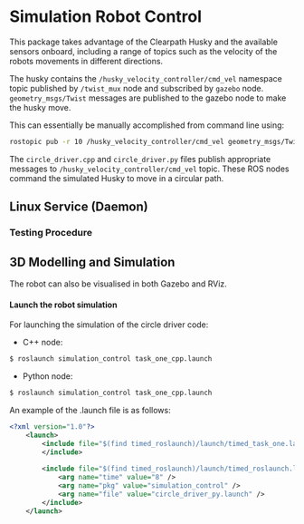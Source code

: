 # Simulation Robot Control

This package takes advantage of the Clearpath Husky and the available sensors onboard, 
including a range of topics such as the velocity of the robots movements in different directions.

The husky contains the `/husky_velocity_controller/cmd_vel` namespace topic published
by `/twist_mux` node and subscribed by `gazebo` node. 
`geometry_msgs/Twist` messages are published to the gazebo node to make the husky move.

This can essentially be manually accomplished from command line using:

```sh
rostopic pub -r 10 /husky_velocity_controller/cmd_vel geometry_msgs/Twist  '{linear:  {x: 0.0, y: 0.0, z: 0.0}, angular: {x: 0.0,y: 2.0,z: 0.0}}'
```

The `circle_driver.cpp` and `circle_driver.py` files publish appropriate
messages to `/husky_velocity_controller/cmd_vel` topic.
These ROS nodes command the simulated Husky to move in a circular path.

## Linux Service (Daemon)

### Testing Procedure

## 3D Modelling and Simulation

The robot can also be visualised in both Gazebo and RViz.

#### Launch the robot simulation

For launching the simulation of the circle driver code:
* C++ node: 
```bash
$ roslaunch simulation_control task_one_cpp.launch
```
* Python node: 
```bash
$ roslaunch simulation_control task_one_cpp.launch
```

An example of the .launch file is as follows:

```XML
<?xml version="1.0"?>
    <launch>
        <include file="$(find timed_roslaunch)/launch/timed_task_one.launch">
        </include>
        
        <include file="$(find timed_roslaunch)/launch/timed_roslaunch.launch">
            <arg name="time" value="8" />
            <arg name="pkg" value="simulation_control" />
            <arg name="file" value="circle_driver_py.launch" />
        </include>
    </launch>
```
